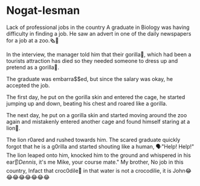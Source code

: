# Nogat-lesman
Lack of professional jobs in the country 
A graduate in Biology was having difficulty in finding a job. He saw an advert in one of the daily newspapers for a job at a zoo.🗞️👀

In the interview, the manager told him that their gorilla🦍, which had been a tourists attraction has died so they needed someone to dress up and pretend as a gorilla🦍. 

The graduate was embarra$$ed, but since the salary was okay, he accepted the job.

The first day, he put on the gorilla skin and entered the cage, he started jumping up and down, beating his chest and roared like a gorilla. 

The next day, he put on a gorilla skin and started moving around the zoo again and mistakenly entered another cage and found himself staring at a lion🦁. 

The lion r0ared and rushed towards him. The scared graduate quickly forgot that he is a g0rilla and started shouting like a human, 🗣️"Help! Help!" The lion leaped onto him, knocked him to the ground and whispered in his ear👂*Dennis*, it's me Mike, your course mate."
My brother, No job in this country, Infact that croc0dile🐊 in that water is not a crocodilie, it is John😂😂😂😂😂😂😂😂

